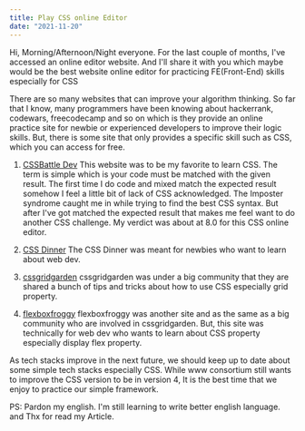 ```yaml
---
title: Play CSS online Editor 
date: "2021-11-20"
---
```



Hi, Morning/Afternoon/Night everyone. For the last couple of months, I've accessed an online editor website. And I'll share it with you which maybe would be the best website online editor for practicing FE(Front-End) skills especially for CSS 

There are so many websites that can improve your algorithm thinking. So far that I know, many programmers have been knowing about hackerrank, codewars, freecodecamp and so on which is they provide an online practice site for newbie or experienced developers to improve their logic skills. But, there is some site that only provides a specific skill such as CSS, which you can access for free.

<!-- 3. CSSBattle dev -->
1. [CSSBattle Dev](https://cssbattle.dev/)
This website was to be my favorite to learn CSS. The term is simple which is your code must be matched with the given result. The first time I do code and mixed match the expected result somehow I feel a little bit of lack of CSS acknowledged. The Imposter syndrome caught me in while trying to find the best CSS syntax. But after I've got matched the expected result that makes me feel want to do another CSS challenge. My verdict was about at 8.0 for this CSS online editor.

<!-- 4. CSS Dinner -->
2. [CSS Dinner](https://flukeout.github.io/)
The CSS Dinner was meant for newbies who want to learn about web dev.

<!-- 5. CSS Grid Garden -->
3. [cssgridgarden](http://cssgridgarden.com/)
cssgridgarden was under a big community that they are shared a bunch of tips and tricks about how to use CSS especially grid property. 

<!-- 6. Flexbox Froggy -->
4. [flexboxfroggy](https://flexboxfroggy.com/)
flexboxfroggy was another site and as the same as a big community who are involved in cssgridgarden. But, this site was technically for web dev who wants to learn about CSS property especially display flex property.

<!-- 7. Conclusion -->

As tech stacks improve in the next future, we should keep up to date about some simple tech stacks especially CSS. While www consortium still wants to improve the CSS version to be in version 4, It is the best time that we enjoy to practice our simple framework. 

PS:
Pardon my english. I'm still learning to write better english language.
and Thx for read my Article.

